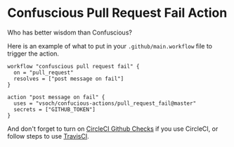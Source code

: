 # Confuscious Pull Request Fail Action

Who has better wisdom than Confuscious?

Here is an example of what to put in your `.github/main.workflow` file to
trigger the action.

```
workflow "confuscious pull request fail" {
  on = "pull_request"
  resolves = ["post message on fail"]
}

action "post message on fail" {
  uses = "vsoch/confucious-actions/pull_request_fail@master"
  secrets = ["GITHUB_TOKEN"]
}
```

And don't forget to turn on [CircleCI Github Checks](https://circleci.com/blog/see-the-status-of-your-circleci-workflows-in-github/)
if you use CircleCI, or follow steps to use [TravisCI](https://blog.travis-ci.com/2018-05-07-announcing-support-for-github-checks-api-on-travis-ci-com).
